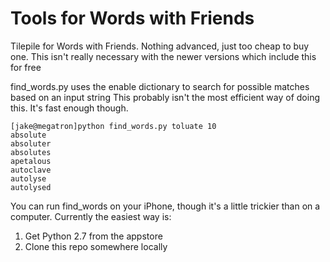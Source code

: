 Tools for Words with Friends
=======

Tilepile for Words with Friends.   Nothing advanced, just too cheap to buy one.  This isn't really necessary with the newer versions which include this for free

find_words.py uses the enable dictionary to search for possible matches based on an input string 
This probably isn't the most efficient way of doing this.   It's fast enough though.
```
[jake@megatron]python find_words.py toluate 10
absolute
absoluter
absolutes
apetalous
autoclave
autolyse
autolysed
```


You can run find_words on your iPhone, though it's a little trickier than on a computer.  Currently the easiest way is:

1.  Get Python 2.7 from the appstore
2.  Clone this repo somewhere locally
